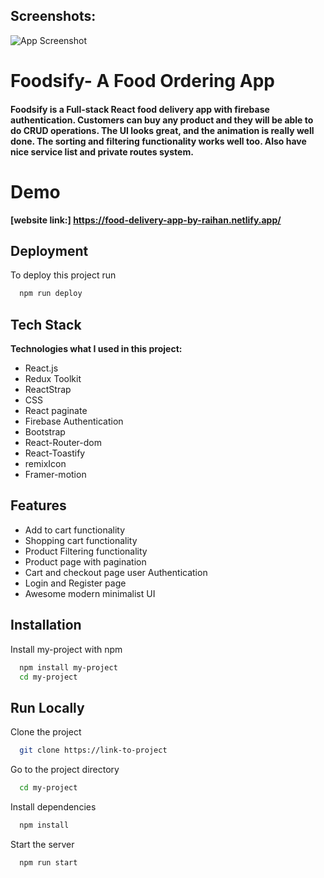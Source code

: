 ## Screenshots:

![App Screenshot](https://i.ibb.co/9qk4CBw/demo.png)

# Foodsify- A Food Ordering App

#### Foodsify is a Full-stack React food delivery app with firebase authentication. Customers can buy any product and they will be able to do CRUD operations. The UI looks great, and the animation is really well done. The sorting and filtering functionality works well too. Also have nice service list and private routes system.

# Demo

**[website link:] https://food-delivery-app-by-raihan.netlify.app/**

## Deployment

To deploy this project run

```bash
  npm run deploy
```

## Tech Stack

**Technologies what I used in this project:**

- React.js
- Redux Toolkit
- ReactStrap
- CSS
- React paginate
- Firebase Authentication
- Bootstrap
- React-Router-dom
- React-Toastify
- remixIcon
- Framer-motion



## Features

- Add to cart functionality
- Shopping cart functionality
- Product Filtering functionality
- Product page with pagination
- Cart and checkout page user Authentication
- Login and Register page
- Awesome modern minimalist UI

## Installation

Install my-project with npm

```bash
  npm install my-project
  cd my-project
```

## Run Locally

Clone the project

```bash
  git clone https://link-to-project
```

Go to the project directory

```bash
  cd my-project
```

Install dependencies

```bash
  npm install
```

Start the server

```bash
  npm run start
```

